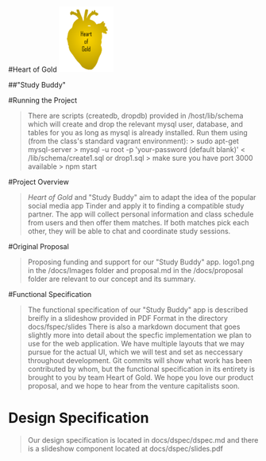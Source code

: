 #Heart of Gold
<img src = "docs/Images/logo1.png" alt = "Heart of Gold" height = "132" width = "110">

##"Study Buddy"

#Running the Project
> There are scripts (createdb, dropdb) provided in /host/lib/schema which will create and drop the relevant mysql user, database, and tables for you as long as mysql is already installed. Run them using (from the class's standard vagrant environment):
	> sudo apt-get mysql-server
	> mysql -u root -p 'your-password (default blank)' < /lib/schema/create1.sql or drop1.sql
	> make sure you have port 3000 available
	> npm start

#Project Overview
>*Heart of Gold* and "Study Buddy" aim to adapt the idea of the popular social media app Tinder and apply it to finding a compatible study partner. The app will collect personal information and class schedule from users and then offer them matches. If both matches pick each other, they will be able to chat and coordinate study sessions.

#Original Proposal
> Proposing funding and support for our "Study Buddy" app. logo1.png in the /docs/Images folder and proposal.md in the /docs/proposal folder are relevant to our concept and its summary.

#Functional Specification
> The functional specification of our "Study Buddy" app is described breifly in a slideshow provided in PDF Format in the directory docs/fspec/slides
> There is also a markdown document that goes slightly more into detail about the specfic implementation we plan to use for the web application. We have multiple layouts that we may pursue for the actual UI, which we will test and set as neccessary throughout development.
> Git commits will show what work has been contributed by whom, but the functional specification in its entirety is brought to you by team Heart of Gold. We hope you love our product proposal, and we hope to hear from the venture capitalists soon.

# Design Specification
> Our design specification is located in docs/dspec/dspec.md and there is a slideshow component located at docs/dspec/slides.pdf
